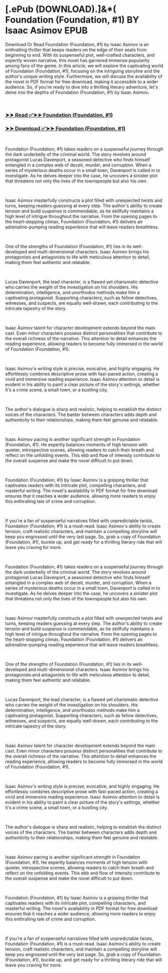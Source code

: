 # [.ePub (DOWNLOAD).]&*( Foundation (Foundation, #1) BY Isaac Asimov EPUB

<p>Download Or Read Foundation (Foundation, #1) by Isaac Asimov is an enthralling thriller that keeps readers on the edge of their seats from beginning to end. With its suspenseful plot, well-crafted characters, and expertly woven narrative, this novel has garnered immense popularity among fans of the genre. In this article, we will explore the captivating world of Foundation (Foundation, #1), focusing on the intriguing storyline and the author's unique writing style. Furthermore, we will discuss the availability of the novel in PDF format for free download, making it accessible to a wider audience. So, if you're ready to dive into a thrilling literary adventure, let's delve into the depths of Foundation (Foundation, #1) by Isaac Asimov.</p>
<p>&nbsp;</p>

### [➤➤ Read ✅➤➤ Foundation (Foundation, #1)](https://thehelpfulbooks.blogspot.com/id/29579)

### [➤➤ Download ✅➤➤ Foundation (Foundation, #1)](https://thehelpfulbooks.blogspot.com/id/29579)

<p>&nbsp;</p>
<p>Foundation (Foundation, #1) takes readers on a suspenseful journey through the dark underbelly of the criminal world. The story revolves around protagonist Lucas Davenport, a seasoned detective who finds himself entangled in a complex web of deceit, murder, and corruption. When a series of mysterious deaths occur in a small town, Davenport is called in to investigate. As he delves deeper into the case, he uncovers a sinister plot that threatens not only the lives of the townspeople but also his own.</p>
<p>&nbsp;</p>
<p>Isaac Asimov masterfully constructs a plot filled with unexpected twists and turns, keeping readers guessing at every step. The author's ability to create tension and build suspense is commendable, as he skillfully maintains a high level of intrigue throughout the narrative. From the opening pages to the heart-stopping climax, Foundation (Foundation, #1) delivers an adrenaline-pumping reading experience that will leave readers breathless.</p>
<p>&nbsp;</p>
<p>One of the strengths of Foundation (Foundation, #1) lies in its well-developed and multi-dimensional characters. Isaac Asimov brings his protagonists and antagonists to life with meticulous attention to detail, making them feel authentic and relatable.</p>
<p>&nbsp;</p>
<p>Lucas Davenport, the lead character, is a flawed yet charismatic detective who carries the weight of the investigation on his shoulders. His determination, intelligence, and unorthodox methods make him a captivating protagonist. Supporting characters, such as fellow detectives, witnesses, and suspects, are equally well-drawn, each contributing to the intricate tapestry of the story.</p>
<p>&nbsp;</p>
<p>Isaac Asimov talent for character development extends beyond the main cast. Even minor characters possess distinct personalities that contribute to the overall richness of the narrative. This attention to detail enhances the reading experience, allowing readers to become fully immersed in the world of Foundation (Foundation, #1).</p>
<p>&nbsp;</p>
<p>Isaac Asimov's writing style is precise, evocative, and highly engaging. He effortlessly combines descriptive prose with fast-paced action, creating a vivid and immersive reading experience. Isaac Asimov attention to detail is evident in his ability to paint a clear picture of the story's settings, whether it's a crime scene, a small town, or a bustling city.</p>
<p>&nbsp;</p>
<p>The author's dialogue is sharp and realistic, helping to establish the distinct voices of the characters. The banter between characters adds depth and authenticity to their relationships, making them feel genuine and relatable.</p>
<p>&nbsp;</p>
<p>Isaac Asimov pacing is another significant strength in Foundation (Foundation, #1). He expertly balances moments of high tension with quieter, introspective scenes, allowing readers to catch their breath and reflect on the unfolding events. This ebb and flow of intensity contribute to the overall suspense and make the novel difficult to put down.</p>
<p>&nbsp;</p>
<p>Foundation (Foundation, #1) by Isaac Asimov is a gripping thriller that captivates readers with its intricate plot, compelling characters, and masterful writing. The novel's availability in PDF format for free download ensures that it reaches a wider audience, allowing more readers to enjoy this enthralling tale of crime and corruption.</p>
<p>&nbsp;</p>
<p>If you're a fan of suspenseful narratives filled with unpredictable twists, Foundation (Foundation, #1) is a must-read. Isaac Asimov's ability to create tension, craft realistic characters, and maintain a compelling storyline will keep you engrossed until the very last page. So, grab a copy of Foundation (Foundation, #1), buckle up, and get ready for a thrilling literary ride that will leave you craving for more.</p>
<p>&nbsp;</p>
<p>Foundation (Foundation, #1) takes readers on a suspenseful journey through the dark underbelly of the criminal world. The story revolves around protagonist Lucas Davenport, a seasoned detective who finds himself entangled in a complex web of deceit, murder, and corruption. When a series of mysterious deaths occur in a small town, Davenport is called in to investigate. As he delves deeper into the case, he uncovers a sinister plot that threatens not only the lives of the townspeople but also his own.</p>
<p>&nbsp;</p>
<p>Isaac Asimov masterfully constructs a plot filled with unexpected twists and turns, keeping readers guessing at every step. The author's ability to create tension and build suspense is commendable, as he skillfully maintains a high level of intrigue throughout the narrative. From the opening pages to the heart-stopping climax, Foundation (Foundation, #1) delivers an adrenaline-pumping reading experience that will leave readers breathless.</p>
<p>&nbsp;</p>
<p>One of the strengths of Foundation (Foundation, #1) lies in its well-developed and multi-dimensional characters. Isaac Asimov brings his protagonists and antagonists to life with meticulous attention to detail, making them feel authentic and relatable.</p>
<p>&nbsp;</p>
<p>Lucas Davenport, the lead character, is a flawed yet charismatic detective who carries the weight of the investigation on his shoulders. His determination, intelligence, and unorthodox methods make him a captivating protagonist. Supporting characters, such as fellow detectives, witnesses, and suspects, are equally well-drawn, each contributing to the intricate tapestry of the story.</p>
<p>&nbsp;</p>
<p>Isaac Asimov talent for character development extends beyond the main cast. Even minor characters possess distinct personalities that contribute to the overall richness of the narrative. This attention to detail enhances the reading experience, allowing readers to become fully immersed in the world of Foundation (Foundation, #1).</p>
<p>&nbsp;</p>
<p>Isaac Asimov's writing style is precise, evocative, and highly engaging. He effortlessly combines descriptive prose with fast-paced action, creating a vivid and immersive reading experience. Isaac Asimov attention to detail is evident in his ability to paint a clear picture of the story's settings, whether it's a crime scene, a small town, or a bustling city.</p>
<p>&nbsp;</p>
<p>The author's dialogue is sharp and realistic, helping to establish the distinct voices of the characters. The banter between characters adds depth and authenticity to their relationships, making them feel genuine and relatable.</p>
<p>&nbsp;</p>
<p>Isaac Asimov pacing is another significant strength in Foundation (Foundation, #1). He expertly balances moments of high tension with quieter, introspective scenes, allowing readers to catch their breath and reflect on the unfolding events. This ebb and flow of intensity contribute to the overall suspense and make the novel difficult to put down.</p>
<p>&nbsp;</p>
<p>Foundation (Foundation, #1) by Isaac Asimov is a gripping thriller that captivates readers with its intricate plot, compelling characters, and masterful writing. The novel's availability in PDF format for free download ensures that it reaches a wider audience, allowing more readers to enjoy this enthralling tale of crime and corruption.</p>
<p>&nbsp;</p>
<p>If you're a fan of suspenseful narratives filled with unpredictable twists, Foundation (Foundation, #1) is a must-read. Isaac Asimov's ability to create tension, craft realistic characters, and maintain a compelling storyline will keep you engrossed until the very last page. So, grab a copy of Foundation (Foundation, #1), buckle up, and get ready for a thrilling literary ride that will leave you craving for more.</p>
<p>&nbsp;</p>
